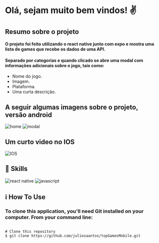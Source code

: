 # Olá, sejam muito bem vindos! ✌️

## Resumo sobre o projeto

#### O projeto foi feito utilizando o react native junto com expo e mostra uma lista de games que recebe os dados de uma API. 

#### Separado por categorias e quando clicado se abre uma modal com informações adicionais sobre o jogo, tais como: 
 - Nome do jogo.
 - Imagem.
 - Plataforma.
 - Uma curta descrição.

## A seguir algumas imagens sobre o projeto, versão android
  ![home](https://user-images.githubusercontent.com/53245629/149522478-0744378c-2de8-471a-bda2-df4f650d3cfd.png)
  ![modal](https://user-images.githubusercontent.com/53245629/149522559-fb6cf01b-d4c2-471e-8b2b-3d875f90c020.png)

## Um curto video no IOS
 ![IOS](https://user-images.githubusercontent.com/53245629/149559427-879e5ee8-93e5-4356-ba11-25b72195b557.gif)

## 🚀 Skills
<div>
  <img align="center" alt="react native" src="https://img.shields.io/badge/React_Native-20232A?style=for-the-badge&logo=react&logoColor=61DAFB"/>
  <img align="center" alt="javascript" src="https://img.shields.io/badge/JavaScript-323330?style=for-the-badge&logo=javascript&logoColor=F7DF1E" />
</div>

## ℹ️ How To Use
### To clone this application, you'll need <a>Git</a> installed on your computer. From your command line:

``` 

# Clone this repository
$ git clone https://github.com/juliosaantos/topGamesMobile.git
